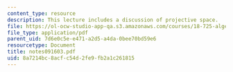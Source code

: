 ```yaml
---
content_type: resource
description: This lecture includes a discussion of projective space.
file: https://ol-ocw-studio-app-qa.s3.amazonaws.com/courses/18-725-algebraic-geometry-fall-2003/8a7214bc8acfc54d2fe9fb2a1c261815_notes091603.pdf
file_type: application/pdf
parent_uid: 7d6e0c5e-e471-a2d5-a4da-0bee70bd59e6
resourcetype: Document
title: notes091603.pdf
uid: 8a7214bc-8acf-c54d-2fe9-fb2a1c261815
---
```

